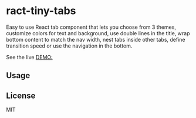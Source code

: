 # ract-tiny-tabs

Easy to use React tab component that lets you choose from 3 themes, customize colors for text and background, use double lines in the title, wrap bottom content to match the nav width, nest tabs inside other tabs, define transition speed or use the navigation in the bottom.

See the live [DEMO:](nashio.github.com/tiny-tabs)

## Usage



## License

MIT
